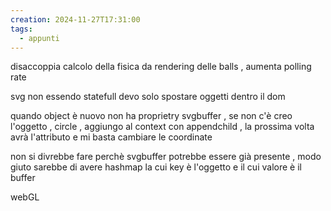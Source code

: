 ```yaml
---
creation: 2024-11-27T17:31:00
tags:
  - appunti
---
```

 disaccoppia calcolo della fisica da rendering delle balls , aumenta polling rate

svg non essendo statefull devo solo spostare oggetti dentro il dom 

quando object è nuovo non ha proprietry svgbuffer , se non c'è creo l'oggetto , circle , aggiungo al context con appendchild , la prossima volta avrà l'attributo e mi basta cambiare le coordinate

non si divrebbe fare perchè svgbuffer potrebbe essere già presente , modo giuto sarebbe di avere hashmap la cui key è l'oggetto e il cui valore è il buffer 

webGL 

